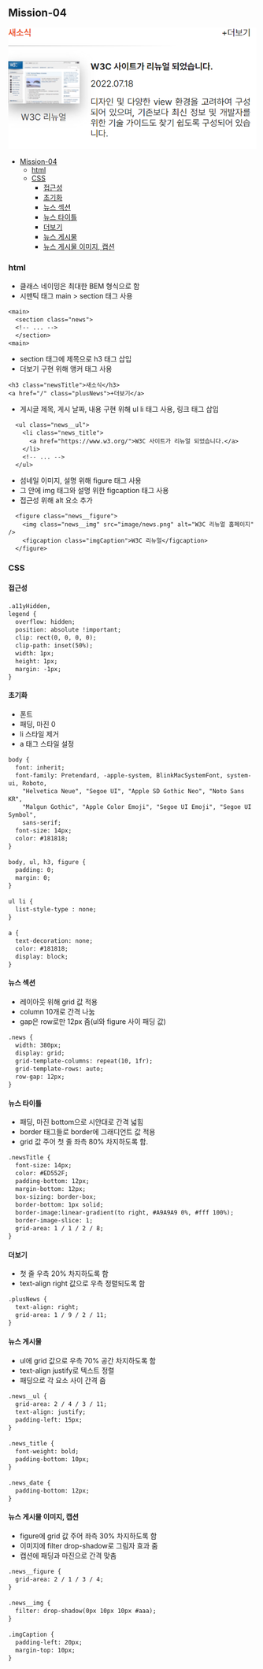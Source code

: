 ## Mission-04

![구현-스크린샷](./mission-04.png)

- [Mission-04](#mission-04)
  - [html](#html)
  - [CSS](#css)
    - [접근성](#접근성)
    - [초기화](#초기화)
    - [뉴스 섹션](#뉴스-섹션)
    - [뉴스 타이틀](#뉴스-타이틀)
    - [더보기](#더보기)
    - [뉴스 게시물](#뉴스-게시물)
    - [뉴스 게시물 이미지, 캡션](#뉴스-게시물-이미지-캡션)

### html

- 클래스 네이밍은 최대한 BEM 형식으로 함
- 시맨틱 태그 main > section 태그 사용
```
<main>
  <section class="news">
  <!-- ... -->
  </section>
<main>
```

- section 태그에 제목으로 h3 태그 삽입
- 더보기 구현 위해 앵커 태그 사용
```
<h3 class="newsTitle">새소식</h3>
<a href="/" class="plusNews">+더보기</a>
```

- 게시글 제목, 게시 날짜, 내용 구현 위해 ul li 태그 사용, 링크 태그 삽입
```
  <ul class="news__ul">
    <li class="news_title">
      <a href="https://www.w3.org/">W3C 사이트가 리뉴얼 되었습니다.</a>
    </li>
    <!-- ... -->
  </ul>
```

- 섬네일 이미지, 설명 위해 figure 태그 사용
- 그 안에 img 태그와 설명 위한 figcaption 태그 사용
- 접근성 위해 alt 요소 추가
```
  <figure class="news__figure">
    <img class="news__img" src="image/news.png" alt="W3C 리뉴얼 홈페이지" />
    <figcaption class="imgCaption">W3C 리뉴얼</figcaption>
  </figure>
```


### CSS

#### 접근성
```
.a11yHidden,
legend {
  overflow: hidden;
  position: absolute !important;
  clip: rect(0, 0, 0, 0);
  clip-path: inset(50%);
  width: 1px;
  height: 1px;
  margin: -1px;
}
```

#### 초기화
- 폰트
- 패딩, 마진 0
- li 스타일 제거
- a 태그 스타일 설정
```
body {
  font: inherit;
  font-family: Pretendard, -apple-system, BlinkMacSystemFont, system-ui, Roboto,
    "Helvetica Neue", "Segoe UI", "Apple SD Gothic Neo", "Noto Sans KR",
    "Malgun Gothic", "Apple Color Emoji", "Segoe UI Emoji", "Segoe UI Symbol",
    sans-serif;
  font-size: 14px;
  color: #181818;
}

body, ul, h3, figure {
  padding: 0;
  margin: 0;
}

ul li {
  list-style-type : none;
}

a {
  text-decoration: none;
  color: #181818;
  display: block;
}
```

#### 뉴스 섹션

- 레이아웃 위해 grid 값 적용
- column 10개로 간격 나눔
- gap은 row로만 12px 줌(ul와 figure 사이 패딩 값)
```
.news {
  width: 380px;
  display: grid;
  grid-template-columns: repeat(10, 1fr);
  grid-template-rows: auto;
  row-gap: 12px;
}
```

#### 뉴스 타이틀

- 패딩, 마진 bottom으로 시안대로 간격 넓힘
- border 태그들로 border에 그래디언트 값 적용
- grid 값 주어 첫 줄 좌측 80% 차지하도록 함.
```
.newsTitle {
  font-size: 14px;
  color: #ED552F;
  padding-bottom: 12px;
  margin-bottom: 12px;
  box-sizing: border-box;
  border-bottom: 1px solid;
  border-image:linear-gradient(to right, #A9A9A9 0%, #fff 100%);
  border-image-slice: 1;
  grid-area: 1 / 1 / 2 / 8;
}
```

#### 더보기

- 첫 줄 우측 20% 차지하도록 함
- text-align right 값으로 우측 정렬되도록 함
  
```
.plusNews {
  text-align: right;
  grid-area: 1 / 9 / 2 / 11;
}
```

#### 뉴스 게시물

- ul에 grid 값으로 우측 70% 공간 차지하도록 함
- text-align justify로 텍스트 정렬
- 패딩으로 각 요소 사이 간격 줌
  
```
.news__ul {
  grid-area: 2 / 4 / 3 / 11;
  text-align: justify;
  padding-left: 15px;
}

.news_title {
  font-weight: bold;
  padding-bottom: 10px;
}

.news_date {
  padding-bottom: 12px;
}
```

#### 뉴스 게시물 이미지, 캡션

- figure에 grid 값 주어 좌측 30% 차지하도록 함
- 이미지에 filter drop-shadow로 그림자 효과 줌
- 캡션에 패딩과 마진으로 간격 맞춤

```
.news__figure {
  grid-area: 2 / 1 / 3 / 4;
}

.news__img {
  filter: drop-shadow(0px 10px 10px #aaa);
}

.imgCaption {
  padding-left: 20px;
  margin-top: 10px;
}
```